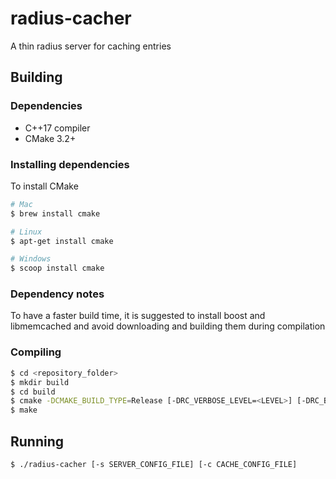 # radius-cacher
A thin radius server for caching entries

## Building
### Dependencies
* C++17 compiler
* CMake 3.2+

### Installing dependencies
To install CMake
```bash
# Mac
$ brew install cmake
```
```bash
# Linux
$ apt-get install cmake
```
```bash
# Windows
$ scoop install cmake
```

### Dependency notes
To have a faster build time, it is suggested to install boost and libmemcached and avoid downloading and building them during compilation

### Compiling
```bash
$ cd <repository_folder>
$ mkdir build
$ cd build
$ cmake -DCMAKE_BUILD_TYPE=Release [-DRC_VERBOSE_LEVEL=<LEVEL>] [-DRC_BUFFER_SIZE=<BUFFER_SIZE>] ..
$ make
```

## Running
```bash
$ ./radius-cacher [-s SERVER_CONFIG_FILE] [-c CACHE_CONFIG_FILE]
```
